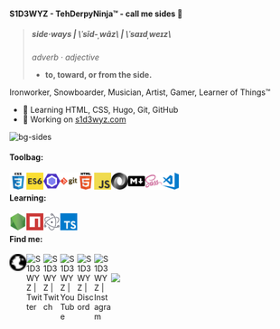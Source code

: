 #### S1D3WYZ - TehDerpyNinja™ - call me sides 👋

> ##### **side·​ways | \\ˈsīd-ˌwāz\ | \\ˈsaɪdˌweɪz\\** 
> *adverb · adjective*
> - **to, toward, or from the side.**

Ironworker, Snowboarder, Musician, Artist, Gamer, Learner of Things™

- 🌱 Learning HTML, CSS, Hugo, Git, GitHub
- 🔭 Working on [s1d3wyz.com](https://s1d3wyz.com)

![bg-sides](https://s1d3wyz.com/images/bg-sides.png "S1D3WYZ - TehDerpyNinja™")



#### Toolbag:

<img align="left" alt="CSS3" width="30px" src="https://raw.githubusercontent.com/github/explore/80688e429a7d4ef2fca1e82350fe8e3517d3494d/topics/css/css.png">
<img align="left" alt="ES6" width="30px" src="https://raw.githubusercontent.com/github/explore/80688e429a7d4ef2fca1e82350fe8e3517d3494d/topics/es6/es6.png">
<img align="left" alt="ESLint" width="30px" src="https://raw.githubusercontent.com/github/explore/80688e429a7d4ef2fca1e82350fe8e3517d3494d/topics/eslint/eslint.png">
<img align="left" alt="Git" width="30px" src="https://raw.githubusercontent.com/github/explore/80688e429a7d4ef2fca1e82350fe8e3517d3494d/topics/git/git.png">
<img align="left" alt="HTML5" width="30px" src="https://raw.githubusercontent.com/github/explore/80688e429a7d4ef2fca1e82350fe8e3517d3494d/topics/html/html.png">
<img align="left" alt="JavaScript" width="30px" src="https://raw.githubusercontent.com/github/explore/80688e429a7d4ef2fca1e82350fe8e3517d3494d/topics/javascript/javascript.png">
<img align="left" alt="JSON" width="30px" src="https://raw.githubusercontent.com/github/explore/80688e429a7d4ef2fca1e82350fe8e3517d3494d/topics/json/json.png">
<img align="left" alt="Markdown" width="30px" src="https://raw.githubusercontent.com/github/explore/80688e429a7d4ef2fca1e82350fe8e3517d3494d/topics/markdown/markdown.png">
<img align="left" alt="Sass.js" width="30px" src="https://raw.githubusercontent.com/github/explore/80688e429a7d4ef2fca1e82350fe8e3517d3494d/topics/sass/sass.png">
<img align="left" alt="VS Code" width="30px" src="https://raw.githubusercontent.com/github/explore/80688e429a7d4ef2fca1e82350fe8e3517d3494d/topics/visual-studio-code/visual-studio-code.png">
<br/>

#### Learning:

<img align="left" alt="Node.js" width="30px" src="https://raw.githubusercontent.com/github/explore/80688e429a7d4ef2fca1e82350fe8e3517d3494d/topics/nodejs/nodejs.png">
<img align="left" alt="npm.js" width="30px" src="https://raw.githubusercontent.com/github/explore/80688e429a7d4ef2fca1e82350fe8e3517d3494d/topics/npm/npm.png">
<img align="left" alt="Electron" width="30px" src="https://raw.githubusercontent.com/github/explore/80688e429a7d4ef2fca1e82350fe8e3517d3494d/topics/electron/electron.png">
<img align="left" alt="TypeScript.js" width="30px" src="https://raw.githubusercontent.com/github/explore/80688e429a7d4ef2fca1e82350fe8e3517d3494d/topics/typescript/typescript.png">


<br />

#### Find me:

[<img align="left" alt="S1D3WYZ | Website" width="30px" src="https://raw.githubusercontent.com/iconic/open-iconic/master/svg/globe.svg" />][website]
[<img align="left" alt="S1D3WYZ | Twitter" width="30px" src="https://cdn.jsdelivr.net/npm/simple-icons@3.4.0/icons/twitter.svg" />][twitter]
[<img align="left" alt="S1D3WYZ | Twitch" width="30px" src="https://cdn.jsdelivr.net/npm/simple-icons@3.4.0/icons/twitch.svg" />][twitch]
[<img align="left" alt="S1D3WYZ | YouTube" width="30px" src="https://cdn.jsdelivr.net/npm/simple-icons@3.4.0/icons/youtube.svg" />][youtube]
[<img align="left" alt="S1D3WYZ | Discord" width="30px" src="https://cdn.jsdelivr.net/npm/simple-icons@3.4.0/icons/discord.svg" />][discord]
[<img align="left" alt="S1D3WYZ | Instagram" width="30px" src="https://cdn.jsdelivr.net/npm/simple-icons@3.4.0/icons/instagram.svg" />][insta]

<br />
<br />

<img align="left" src="https://github-readme-stats.vercel.app/api?username=s1d3wyz&show-icons=true&title_color=#000066&text_color=#999900&icon_color=#000099&bg_color=#000000&hide_border=true">

[website]: https://s1d3wyz.com
[twitter]: https://twitter.com/s1d3wyz
[twitch]: https://twitch.tv/s1d3wyz
[youtube]: https://youtube.com/s1d3wyz
[discord]: https://discord.gg/g7UetBZ
[insta]: https://instagram.com/s1d3wyz

<!--
**S1D3WYZ/S1D3WYZ** is a ✨ _special_ ✨ repository because its `README.md` (this file) appears on your GitHub profile.

Here are some ideas to get you started:


- 👯 I’m looking to collaborate on ...
- 🤔 I’m looking for help with ...
- 💬 Ask me about ...
- 📫 How to reach me: ...
- 😄 Pronouns: ...
- ⚡ Fun fact: ...
-->
